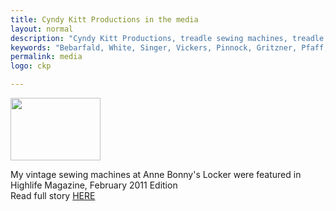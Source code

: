```yaml
---
title: Cyndy Kitt Productions in the media
layout: normal
description: "Cyndy Kitt Productions, treadle sewing machines, treadle sewing machine parts, sewing machine parts, vintage treadle sewing machines, reproduction sewing machine manuals, sewing machine manual, sewing, clothing, accessories, costume, bags, eco friendly, green machine, craft, treadle, design, eco sewing, sustainable craft"
keywords: "Bebarfald, White, Singer, Vickers, Pinnock, Gritzner, Pfaff, treadle sewing machine, vintage sewing machine, sewing machine manual, sewing"
permalink: media
logo: ckp

---
```


<div class="container my-4">
  <div class="row">
    <div class="col-5 text-right">
    <img class="img-fluid" src="{{ "assets/pic/gen.head.gif" | relative_url }}" width="144" height="100">
    </div><!-- end col -->
    <div class="col-7">
      <p>My vintage sewing machines at Anne Bonny's Locker were featured in Highlife Magazine, February 2011 Edition<br> Read full story <a href="hl-2011-2.htm">HERE</a></p>
    </div><!-- end col -->
  </div><!-- end row -->
</div><!-- end container -->
